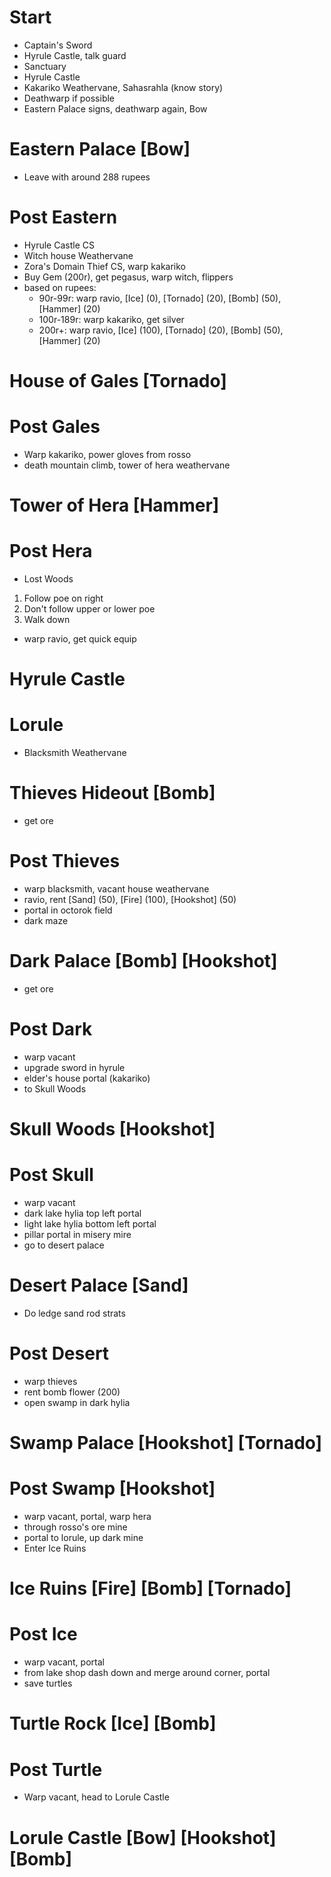 # Start
* Captain's Sword
* Hyrule Castle, talk guard
* Sanctuary
* Hyrule Castle
* Kakariko Weathervane, Sahasrahla (know story)
* Deathwarp if possible
* Eastern Palace signs, deathwarp again, Bow

# Eastern Palace [Bow]
* Leave with around 288 rupees

# Post Eastern
* Hyrule Castle CS
* Witch house Weathervane
* Zora's Domain Thief CS, warp kakariko
* Buy Gem (200r), get pegasus, warp witch, flippers
* based on rupees:
  * 90r-99r: warp ravio, [Ice] (0), [Tornado] (20), [Bomb] (50), [Hammer] (20)
  * 100r-189r: warp kakariko, get silver
  * 200r+: warp ravio, [Ice] (100), [Tornado] (20), [Bomb] (50), [Hammer] (20)
# House of Gales [Tornado]

# Post Gales
* Warp kakariko, power gloves from rosso
* death mountain climb, tower of hera weathervane

# Tower of Hera [Hammer]

# Post Hera
* Lost Woods
 1) Follow poe on right
 2) Don't follow upper or lower poe
 3) Walk down
* warp ravio, get quick equip

# Hyrule Castle

# Lorule
* Blacksmith Weathervane

# Thieves Hideout [Bomb]
* get ore

# Post Thieves
* warp blacksmith, vacant house weathervane
* ravio, rent [Sand] (50), [Fire] (100), [Hookshot] (50)
* portal in octorok field
* dark maze

# Dark Palace [Bomb] [Hookshot]
* get ore

# Post Dark
* warp vacant
* upgrade sword in hyrule
* elder's house portal (kakariko)
* to Skull Woods

# Skull Woods [Hookshot]

# Post Skull
* warp vacant
* dark lake hylia top left portal
* light lake hylia bottom left portal
* pillar portal in misery mire
* go to desert palace

# Desert Palace [Sand]
* Do ledge sand rod strats

# Post Desert
* warp thieves
* rent bomb flower (200)
* open swamp in dark hylia

# Swamp Palace [Hookshot] [Tornado]

# Post Swamp [Hookshot]
* warp vacant, portal, warp hera
* through rosso's ore mine
* portal to lorule, up dark mine
* Enter Ice Ruins

# Ice Ruins [Fire] [Bomb] [Tornado]

# Post Ice
* warp vacant, portal
* from lake shop dash down and merge around corner, portal
* save turtles

# Turtle Rock [Ice] [Bomb]

# Post Turtle
* Warp vacant, head to Lorule Castle

# Lorule Castle [Bow] [Hookshot] [Bomb]
